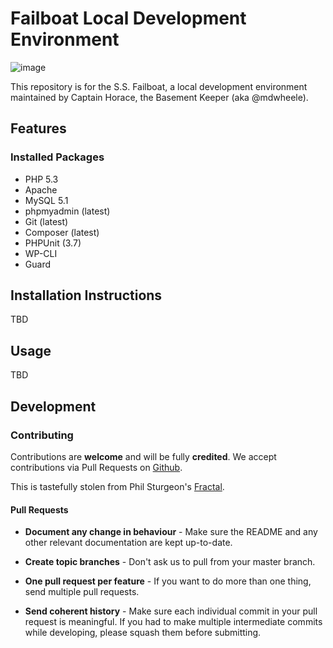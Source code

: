 # Failboat Local Development Environment

![image](https://f.cloud.github.com/assets/2453394/2131655/75d3d610-92a3-11e3-977c-44a3cb6ec8c0.png)

This repository is for the S.S. Failboat, a local development environment maintained by Captain Horace, the Basement Keeper (aka @mdwheele).

## Features

### Installed Packages

* PHP 5.3
* Apache
* MySQL 5.1
* phpmyadmin (latest)
* Git (latest)
* Composer (latest)
* PHPUnit (3.7)
* WP-CLI
* Guard

## Installation Instructions

TBD

## Usage

TBD

## Development

### Contributing

Contributions are **welcome** and will be fully **credited**.  We accept contributions via Pull Requests on [Github](https://github/mdwheele/failboat).  

This is tastefully stolen from Phil Sturgeon's [Fractal](http://www.github.com/thephpleague/fractal).

#### Pull Requests

- **Document any change in behaviour** - Make sure the README and any other relevant documentation are kept up-to-date.

- **Create topic branches** - Don't ask us to pull from your master branch.

- **One pull request per feature** - If you want to do more than one thing, send multiple pull requests.

- **Send coherent history** - Make sure each individual commit in your pull request is meaningful. If you had to make multiple intermediate commits while developing, please squash them before submitting.
